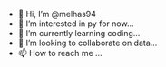 - 👋 Hi, I’m @melhas94
- 👀 I’m interested in py for now...
- 🌱 I’m currently learning coding...
- 💞️ I’m looking to collaborate on data...
- 📫 How to reach me ...

<!---
melhas94/melhas94 is a ✨ special ✨ repository because its `README.md` (this file) appears on your GitHub profile.
You can click the Preview link to take a look at your changes.
--->
